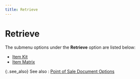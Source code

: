 ```yaml
---
title: Retrieve
---
```


# Retrieve


The submenu options under the **Retrieve**  option are listed below:

- [Item  Kit]({{site.pos_baseurl}}/misc/retrieve_an_item_kit_retrieve_option_pos.html)
- [Item  Matrix]({{site.pos_baseurl}}/misc/retrieve_item_matrices_retrieve_option_pos.html)



{:.see_also}
See also
: [Point  of Sale Document Options]({{site.pos_baseurl}}/pos-trans/create-pos-doc/pos-si-profile/options/point_of_sale_invoice_options.html)
